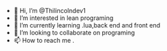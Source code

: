 - 👋 Hi, I’m @Thilincolndev1
- 👀 I’m interested in lean  programing
- 🌱 I’m currently learning .lua,back end and front end
- 💞️ I’m looking to collaborate on programing
- 📫 How to reach me .

<!---
Thilincolndev1/Thilincolndev1 is a ✨ special ✨ repository because its `README.md` (this file) appears on your GitHub profile.
You can click the Preview link to take a look at your changes.
--->
